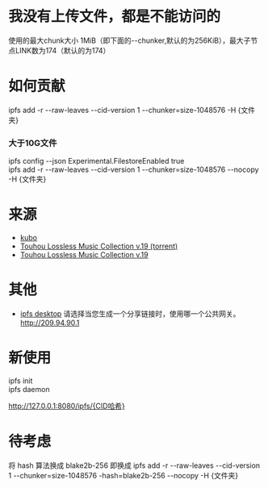 # 我没有上传文件，都是不能访问的
使用的最大chunk大小 1MiB（即下面的--chunker,默认的为256KiB），最大子节点LINK数为174（默认的为174）
# 如何贡献
ipfs add -r --raw-leaves --cid-version 1  --chunker=size-1048576 -H {文件夹}
### 大于10G文件
ipfs config --json Experimental.FilestoreEnabled true   
ipfs add -r --raw-leaves --cid-version 1  --chunker=size-1048576 --nocopy -H {文件夹}
# 来源
- [kubo](https://github.com/ipfs/kubo)   
- [Touhou Lossless Music Collection v.19 (torrent)](https://sites.google.com/site/tlmcfiles/Touhou%20lossless%20music%20collection%20v.19.torrent)
- [Touhou Lossless Music Collection v.19](http://www.tlmc.eu/2018/01/tlmc-v19.html)
# 其他
- [ipfs desktop](https://github.com/ipfs-shipyard/ipfs-desktop#ipfs-desktop)
请选择当您生成一个分享链接时，使用哪一个公共网关。 http://209.94.90.1
# 新使用
ipfs init   
ipfs daemon 

http://127.0.0.1:8080/ipfs/{CID哈希}
# 待考虑
将 hash 算法换成 blake2b-256 即换成
ipfs add -r --raw-leaves --cid-version 1  --chunker=size-1048576 -hash=blake2b-256 --nocopy -H {文件夹}

